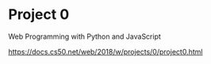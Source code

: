 # Project 0

Web Programming with Python and JavaScript

https://docs.cs50.net/web/2018/w/projects/0/project0.html